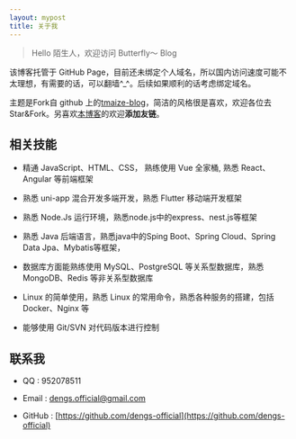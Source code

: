 ```yaml
---
layout: mypost
title: 关于我
---
```


> Hello 陌生人，欢迎访问 Butterfly～ Blog

该博客托管于 GitHub Page，目前还未绑定个人域名，所以国内访问速度可能不太理想，有需要的话，可以翻墙^_^。后续如果顺利的话考虑绑定域名。

主题是Fork自 github 上的[tmaize-blog](https://github.com/TMaize/tmaize-blog)，简洁的风格很是喜欢，欢迎各位去 Star&Fork。另喜欢[本博客](https://dengs-official.githu.io)的欢迎**添加友链**。

## 相关技能

- 精通 JavaScript、HTML、CSS， 熟练使用 Vue 全家桶, 熟悉 React、Angular 等前端框架

- 熟悉 uni-app 混合开发多端开发，熟悉 Flutter 移动端开发框架

- 熟悉 Node.Js 运行环境，熟悉node.js中的express、nest.js等框架

- 熟悉 Java 后端语言，熟悉java中的Sping Boot、Spring Cloud、Spring Data Jpa、Mybatis等框架，

- 数据库方面能熟练使用 MySQL、PostgreSQL 等关系型数据库，熟悉 MongoDB、Redis 等非关系型数据库

- Linux 的简单使用，熟悉 Linux 的常用命令，熟悉各种服务的搭建，包括 Docker、Nginx 等

- 能够使用 Git/SVN 对代码版本进行控制

## 联系我

- QQ : 952078511

- Email : dengs.official@gmail.com

- GitHub : [https://github.com/dengs-official](https://github.com/dengs-official)

